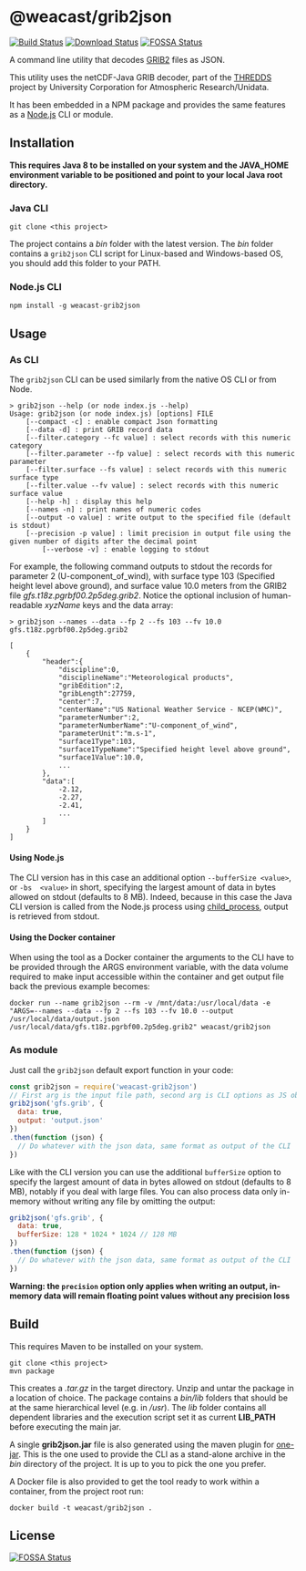 # @weacast/grib2json

[![Build Status](https://app.travis-ci.com/weacast/weacast.svg?branch=master)](https://app.travis-ci.com/weacast/weacast)
[![Download Status](https://img.shields.io/npm/dm/grib2json.svg?style=flat-square)](https://www.npmjs.com/package/weacast-grib2json)
[![FOSSA Status](https://app.fossa.io/api/projects/git%2Bgithub.com%2Fweacast%2Fweacast-grib2json.svg?type=shield)](https://app.fossa.io/projects/git%2Bgithub.com%2Fweacast%2Fweacast-grib2json?ref=badge_shield)

A command line utility that decodes [GRIB2](http://en.wikipedia.org/wiki/GRIB) files as JSON.

This utility uses the netCDF-Java GRIB decoder, part of the [THREDDS](https://github.com/Unidata/thredds) project
by University Corporation for Atmospheric Research/Unidata.

It has been embedded in a NPM package and provides the same features as a [Node.js](https://nodejs.org) CLI or module.

## Installation

**This requires Java 8 to be installed on your system and the JAVA_HOME environment variable to be positioned and point to your local Java root directory.**

### Java CLI

```
git clone <this project>
```

The project contains a *bin* folder with the latest version. The *bin* folder contains a `grib2json` CLI script for Linux-based and Windows-based OS, you should add this folder to your PATH.

### Node.js CLI

```
npm install -g weacast-grib2json
```

## Usage

### As CLI

The `grib2json` CLI can be used similarly from the native OS CLI or from Node.

```
> grib2json --help (or node index.js --help)
Usage: grib2json (or node index.js) [options] FILE
	[--compact -c] : enable compact Json formatting
	[--data -d] : print GRIB record data
	[--filter.category --fc value] : select records with this numeric category
	[--filter.parameter --fp value] : select records with this numeric parameter
	[--filter.surface --fs value] : select records with this numeric surface type
	[--filter.value --fv value] : select records with this numeric surface value
	[--help -h] : display this help
	[--names -n] : print names of numeric codes
	[--output -o value] : write output to the specified file (default is stdout)
	[--precision -p value] : limit precision in output file using the given number of digits after the decimal point
    	[--verbose -v] : enable logging to stdout
```

For example, the following command outputs to stdout the records for parameter 2 (U-component_of_wind), with
surface type 103 (Specified height level above ground), and surface value 10.0 meters from the GRIB2 file
_gfs.t18z.pgrbf00.2p5deg.grib2_. Notice the optional inclusion of human-readable _xyzName_ keys and the data array:

```
> grib2json --names --data --fp 2 --fs 103 --fv 10.0 gfs.t18z.pgrbf00.2p5deg.grib2

[
    {
        "header":{
            "discipline":0,
            "disciplineName":"Meteorological products",
            "gribEdition":2,
            "gribLength":27759,
            "center":7,
            "centerName":"US National Weather Service - NCEP(WMC)",
            "parameterNumber":2,
            "parameterNumberName":"U-component_of_wind",
            "parameterUnit":"m.s-1",
            "surface1Type":103,
            "surface1TypeName":"Specified height level above ground",
            "surface1Value":10.0,
            ...
        },
        "data":[
            -2.12,
            -2.27,
            -2.41,
            ...
        ]
    }
]
```

#### Using Node.js

The CLI version has in this case an additional option `--bufferSize <value>`, or `-bs  <value>` in short, specifying the largest amount of data in bytes allowed on stdout (defaults to 8 MB). Indeed, because in this case the Java CLI version is called from the Node.js process using [child_process](https://nodejs.org/api/child_process.html), output is retrieved from stdout.

#### Using the Docker container

When using the tool as a Docker container the arguments to the CLI have to be provided through the ARGS environment variable, with the data volume required to make input accessible within the container and get output file back the previous example becomes:
```
docker run --name grib2json --rm -v /mnt/data:/usr/local/data -e "ARGS=--names --data --fp 2 --fs 103 --fv 10.0 --output /usr/local/data/output.json /usr/local/data/gfs.t18z.pgrbf00.2p5deg.grib2" weacast/grib2json
```

### As module

Just call the `grib2json` default export function in your code:
```javascript
const grib2json = require('weacast-grib2json')
// First arg is the input file path, second arg is CLI options as JS object
grib2json('gfs.grib', {
  data: true,
  output: 'output.json'
})
.then(function (json) {
  // Do whatever with the json data, same format as output of the CLI
})
```

Like with the CLI version you can use the additional `bufferSize` option to specify the largest amount of data in bytes allowed on stdout (defaults to 8 MB), notably if you deal with large files. You can also process data only in-memory without writing any file by omitting the output:
```javascript
grib2json('gfs.grib', {
  data: true,
  bufferSize: 128 * 1024 * 1024 // 128 MB
})
.then(function (json) {
  // Do whatever with the json data, same format as output of the CLI
})
```

**Warning: the `precision` option only applies when writing an output, in-memory data will remain floating point values without any precision loss**

## Build

This requires Maven to be installed on your system.

```
git clone <this project>
mvn package
```

This creates a *.tar.gz* in the target directory. Unzip and untar the package in a location of choice.
The package contains a *bin/lib* folders that should be at the same hierarchical level (e.g. in */usr*). The *lib* folder contains all dependent libraries and the execution script set it as current **LIB_PATH** before executing the main jar.

A single **grib2json.jar** file is also generated using the maven plugin for [one-jar](http://one-jar.sourceforge.net/). This is the one used to provide the CLI as a stand-alone archive in the *bin* directory of the project. It is up to you to pick the one you prefer.

A Docker file is also provided to get the tool ready to work within a container, from the project root run:
```
docker build -t weacast/grib2json .
```


## License
[![FOSSA Status](https://app.fossa.io/api/projects/git%2Bgithub.com%2Fweacast%2Fweacast-grib2json.svg?type=large)](https://app.fossa.io/projects/git%2Bgithub.com%2Fweacast%2Fweacast-grib2json?ref=badge_large)
